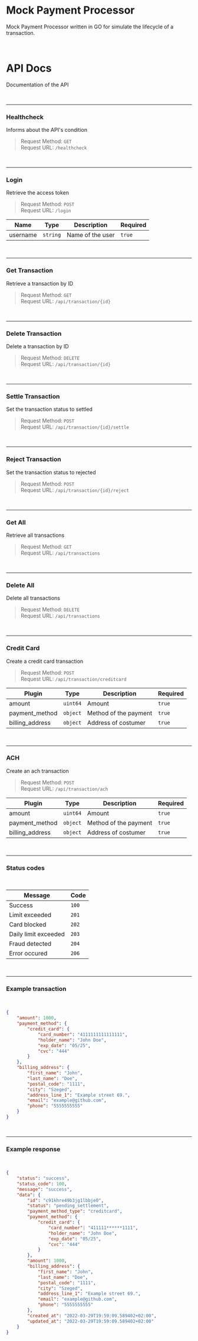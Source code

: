 # Mock Payment Processor

Mock Payment Processor written in GO for simulate the lifecycle of a transaction.

<br>

# API Docs

Documentation of the API

<br>
<hr />

### Healthcheck
Informs about the API's condition
> Request Method: `GET` <br>
> Request URL: `/healthcheck`

<br>
<hr />

### Login
Retrieve the access token
> Request Method: `POST` <br>
> Request URL: `/login`

| Name | Type | Description | Required |
| ------ | ------ | ------ | ------ |
| username | `string` | Name of the user | `true` |

<br>
<hr />

### Get Transaction
Retrieve a transaction by ID
> Request Method: `GET` <br>
> Request URL: `/api/transaction/{id}`

<br>
<hr />

### Delete Transaction
Delete a transaction by ID
> Request Method: `DELETE` <br>
> Request URL: `/api/transaction/{id}`

<br>
<hr />

### Settle Transaction
Set the transaction status to settled
> Request Method: `POST` <br>
> Request URL: `/api/transaction/{id}/settle`

<br>
<hr />

### Reject Transaction
Set the transaction status to rejected
> Request Method: `POST` <br>
> Request URL: `/api/transaction/{id}/reject`

<br>
<hr />

### Get All
Retrieve all transactions
> Request Method: `GET` <br>
> Request URL: `/api/transactions`

<br>
<hr />

### Delete All
Delete all transactions
> Request Method: `DELETE` <br>
> Request URL: `/api/transactions`

<br>
<hr />

### Credit Card
Create a credit card transaction
> Request Method: `POST` <br>
> Request URL: `/api/transaction/creditcard`

| Plugin | Type | Description | Required |
| ------ | ------ | ------ | ------ |
| amount | `uint64` | Amount | `true` |
| payment_method | `object` | Method of the payment | `true` |
| billing_address | `object` | Address of costumer | `true` |

<br>
<hr />

### ACH
Create an ach transaction
> Request Method: `POST` <br>
> Request URL: `/api/transaction/ach`

| Plugin | Type | Description | Required |
| ------ | ------ | ------ | ------ |
| amount | `uint64` | Amount | `true` |
| payment_method | `object` | Method of the payment | `true` |
| billing_address | `object` | Address of costumer | `true` |

<br>
<hr />

### Status codes
<br>

| Message | Code |
| ------ | ------ |
| Success | `100` |
| Limit exceeded | `201` |
| Card blocked | `202` |
| Daily limit exceeded | `203` |
| Fraud detected | `204` |
| Error occured | `206` |

<br>
<hr />

### Example transaction
<br>

```json
{
    "amount": 1000,
    "payment_method": {
        "credit_card": {
            "card_number": "4111111111111111",
            "holder_name": "John Doe",
            "exp_date": "05/25",
            "cvc": "444"
        }
    },
    "billing_address": {
        "first_name": "John",
        "last_name": "Doe",
        "postal_code": "1111",
        "city": "Szeged",
        "address_line_1": "Example street 69.",
        "email": "example@github.com",
        "phone": "5555555555"
    }
}
```

<br>
<hr />

### Example response
<br>

```json
{
    "status": "success",
    "status_code": 100,
    "message": "success",
    "data": {
        "id": "c91khre49b3jg1lbbje0",
        "status": "pending_settlement",
        "payment_method_type": "creditcard",
        "payment_method": {
            "credit_card": {
                "card_number": "411111******1111",
                "holder_name": "John Doe",
                "exp_date": "05/25",
                "cvc": "444"
            }
        },
        "amount": 1000,
        "billing_address": {
            "first_name": "John",
            "last_name": "Doe",
            "postal_code": "1111",
            "city": "Szeged",
            "address_line_1": "Example street 69.",
            "email": "example@github.com",
            "phone": "5555555555"
        },
        "created_at": "2022-03-29T19:59:09.589402+02:00",
        "updated_at": "2022-03-29T19:59:09.589402+02:00"
    }
}
```
